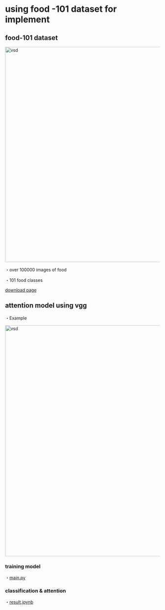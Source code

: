# using food -101 dataset for implement

## food-101 dataset

<img width="699" alt="vsd" src="https://user-images.githubusercontent.com/38309191/55005578-98d7d280-501f-11e9-91d2-194615bf8d54.png">

・over 100000 images of food  

・101 food classes

[download page](https://www.vision.ee.ethz.ch/datasets_extra/food-101/)

## attention model using vgg

・Example　　


<img width="750" alt="vsd" src="https://user-images.githubusercontent.com/38309191/55289980-5429ae00-5408-11e9-976f-bc7fcbcaed7a.png">


### training model  

・[main.py](https://github.com/t-koba-96/food-101/blob/master/main.py)

### classification & attention  

・[result.jpynb](https://github.com/t-koba-96/food-101/blob/master/result.ipynb)  
